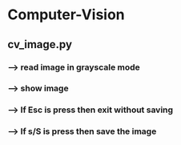 # Computer-Vision


## cv_image.py

### --> read image in grayscale mode
### --> show image
### --> If Esc is press then exit without saving
### --> If s/S is press then save the image